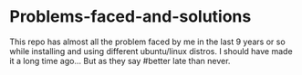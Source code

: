 # Problems-faced-and-solutions

This repo has almost all the problem faced by me in the last 9 years or so while installing and using different ubuntu/linux distros.
I should have made it a long time ago... 
But as they say #better late than never.
